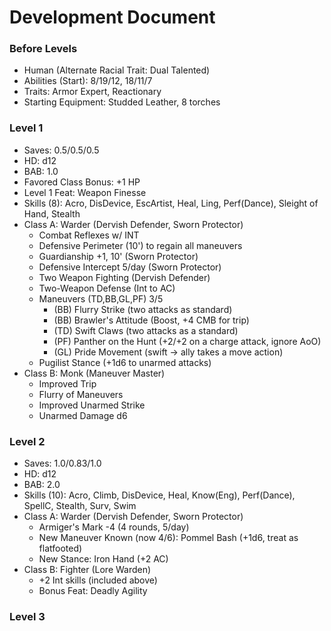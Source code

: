 # Development Document

### Before Levels
* Human (Alternate Racial Trait: Dual Talented)
* Abilities (Start): 8/19/12, 18/11/7
* Traits: Armor Expert, Reactionary
* Starting Equipment: Studded Leather, 8 torches

### Level 1
* Saves: 0.5/0.5/0.5
* HD: d12
* BAB: 1.0
* Favored Class Bonus: +1 HP
* Level 1 Feat: Weapon Finesse
* Skills (8): Acro, DisDevice, EscArtist, Heal, Ling, Perf(Dance), Sleight of Hand, Stealth
* Class A: Warder (Dervish Defender, Sworn Protector)
  - Combat Reflexes w/ INT
  - Defensive Perimeter (10') to regain all maneuvers
  - Guardianship +1, 10' (Sworn Protector)
  - Defensive Intercept 5/day (Sworn Protector)
  - Two Weapon Fighting (Dervish Defender)
  - Two-Weapon Defense (Int to AC)
  - Maneuvers (TD,BB,GL,PF) 3/5
    * (BB) Flurry Strike (two attacks as standard)
    * (BB) Brawler's Attitude (Boost, +4 CMB for trip)
    * (TD) Swift Claws (two attacks as a standard)
    * (PF) Panther on the Hunt (+2/+2 on a charge attack, ignore AoO)
    * (GL) Pride Movement (swift -> ally takes a move action)
  - Pugilist Stance (+1d6 to unarmed attacks)
* Class B: Monk (Maneuver Master)
  - Improved Trip
  - Flurry of Maneuvers
  - Improved Unarmed Strike
  - Unarmed Damage d6

### Level 2
* Saves: 1.0/0.83/1.0
* HD: d12
* BAB: 2.0
* Skills (10): Acro, Climb, DisDevice, Heal, Know(Eng), Perf(Dance), SpellC, Stealth, Surv, Swim
* Class A: Warder (Dervish Defender, Sworn Protector)
  - Armiger's Mark -4 (4 rounds, 5/day)
  - New Maneuver Known (now 4/6): Pommel Bash (+1d6, treat as flatfooted)
  - New Stance: Iron Hand (+2 AC)
* Class B: Fighter (Lore Warden)
  - +2 Int skills (included above)
  - Bonus Feat: Deadly Agility

### Level 3
